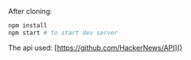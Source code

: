 After cloning:
```sh
npm install
npm start # to start dev server
```

The api used: [https://github.com/HackerNews/API]()